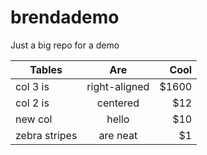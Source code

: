 # brendademo
Just a big repo for a demo

| Tables        | Are           | Cool  |
| ------------- |:-------------:| -----:|
| col 3 is      | right-aligned | $1600 |
| col 2 is      | centered      |   $12 |
| new col       | hello         |   $10 |
| zebra stripes | are neat      |    $1 |

[logo]: https://github.com/adam-p/markdown-here/raw/master/src/common/images/icon48.png "Logo Title Text 2"
